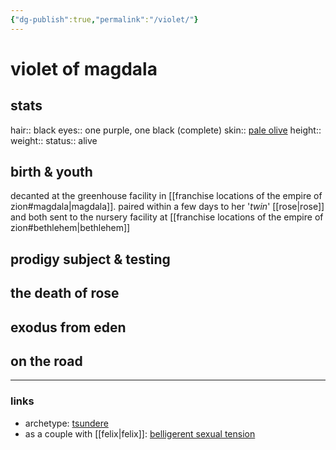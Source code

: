 ```yaml
---
{"dg-publish":true,"permalink":"/violet/"}
---
```


# violet of magdala

## stats
hair:: black
eyes:: one purple, one black (complete)
skin:: [pale olive](https://images.app.goo.gl/4qniqgnecjUDpqpC6)
height::
weight::
status:: alive

## birth & youth
decanted at the greenhouse facility in [[franchise locations of the empire of zion#magdala\|magdala]]. paired within a few days to her '*twin*' [[rose\|rose]] and both sent to the nursery facility at [[franchise locations of the empire of zion#bethlehem\|bethlehem]]

## prodigy subject & testing


## the death of rose


## exodus from eden


## on the road


---
### links
- archetype: [tsundere](https://tvtropes.org/pmwiki/pmwiki.php/Main/Tsundere)
- as a couple with [[felix\|felix]]: [belligerent sexual tension](https://tvtropes.org/pmwiki/pmwiki.php/Main/BelligerentSexualTension)
